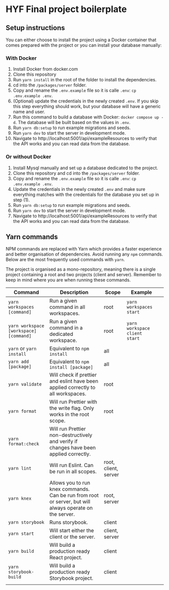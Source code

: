 # HYF Final project boilerplate

## Setup instructions

You can either choose to install the project using a Docker container that comes prepared with the project or you can install your database manually:

### With Docker

1. Install Docker from docker.com
2. Clone this repository
3. Run `yarn install` in the root of the folder to install the dependencies.
4. cd into the `/packages/server` folder.
5. Copy and rename the `.env.example` file so it is calle `.env`: `cp .env.example .env`.
6. (Optional) update the credentials in the newly created `.env`. If you skip this step everything should work, but your database will have a generic name and user.
7. Run this command to build a database with Docker: `docker compose up -d`. The database will be built based on the values in `.env`.
8. Run `yarn db:setup` to run example migrations and seeds.
9. Run `yarn dev` to start the server in development mode.
10. Navigate to http://localhost:5001/api/exampleResources to verify that the API works and you can read data from the database.

### Or without Docker

1. Install Mysql manually and set up a database dedicated to the project.
2. Clone this repository and cd into the `/packages/server` folder.
3. Copy and rename the `.env.example` file so it is calle `.env`: `cp .env.example .env`.
4. Update the credentials in the newly created `.env` and make sure everything matches with the credentials for the database you set up in step (1).
5. Run `yarn db:setup` to run example migrations and seeds.
6. Run `yarn dev` to start the server in development mode.
7. Navigate to http://localhost:5001/api/exampleResources to verify that the API works and you can read data from the database.

## Yarn commands

NPM commands are replaced with Yarn which provides a faster experience and better organisation of dependencies. Avoid running any `npm` commands. Below are the most frequently used commands with `yarn`.

The project is organised as a mono-repository, meaning there is a single project containing a root and two projects (client and server). Remember to keep in mind where you are when running these commands.

| Command                                | Description                                                                                             | Scope                | Example                       |     |
| -------------------------------------- | ------------------------------------------------------------------------------------------------------- | -------------------- | ----------------------------- | --- |
| `yarn workspaces [command]`            | Run a given command in all workspaces.                                                                  | root                 | `yarn workspaces start`       |     |
| `yarn workspace [workspace] [command]` | Run a given command in a dedicated workspace.                                                           | root                 | `yarn workspace client start` |     |
| `yarn` or `yarn install`               | Equivalent to `npm install`                                                                             | all                  |                               |     |
| `yarn add [package]`                   | Equivalent to `npm install [package]`                                                                   | all                  |                               |     |
| `yarn validate`                        | Will check if prettier and eslint have been applied correctly to all workspaces.                        | root                 |                               |     |
| `yarn format`                          | Will run Prettier with the write flag. Only works in the root scope.                                    | root                 |                               |     |
| `yarn format:check`                    | Will run Prettier non-destructively and verify if changes have been applied correctly.                  |                      |                               |     |
| `yarn lint`                            | Will run Eslint. Can be run in all scopes.                                                              | root, client, server |                               |     |
| `yarn knex`                            | Allows you to run knex commands. Can be run from root or server, but will always operate on the server. | root, server         |                               |     |
| `yarn storybook`                       | Runs storybook.                                                                                         | client               |                               |     |
| `yarn start`                           | Will start either the client or the server.                                                             | client, server       |                               |     |
| `yarn build`                           | Will build a production ready React project.                                                            | client               |                               |     |
| `yarn storybook-build`                 | Will build a production ready Storybook project.                                                        | client               |                               |     |
|                                        |                                                                                                         |                      |                               |     |

